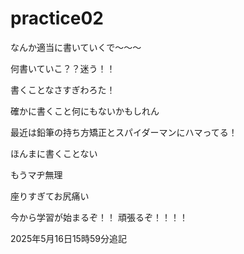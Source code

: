 # practice02

なんか適当に書いていくで〜〜〜

何書いていこ？？迷う！！

書くことなさすぎわろた！

確かに書くこと何にもないかもしれん

最近は鉛筆の持ち方矯正とスパイダーマンにハマってる！

ほんまに書くことない

もうマヂ無理

座りすぎてお尻痛い


今から学習が始まるぞ！！
頑張るぞ！！！！

2025年5月16日15時59分追記
